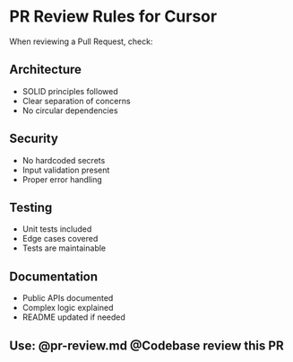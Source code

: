 # PR Review Rules for Cursor

When reviewing a Pull Request, check:

## Architecture
- SOLID principles followed
- Clear separation of concerns
- No circular dependencies

## Security  
- No hardcoded secrets
- Input validation present
- Proper error handling

## Testing
- Unit tests included
- Edge cases covered
- Tests are maintainable

## Documentation
- Public APIs documented
- Complex logic explained
- README updated if needed

## Use: @pr-review.md @Codebase review this PR
